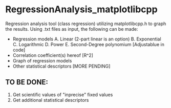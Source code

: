 # RegressionAnalysis_matplotlibcpp
Regression analysis tool (class regression) utilizing matplotlibcpp.h to graph the results.
Using .txt files as input, the following can be made:
  - Regression models
     A. Linear (2-part linear is an option)
     B. Exponential
     C. Logarithmic
     D. Power
     E. Second-Degree polynomium [Adjustablue in code]
 - Correlation coefficient(s) hereof [R^2]
 - Graph of regression models
 - Other statistical descriptors [MORE PENDING]
## TO BE DONE:
1. Get scientific values of "inprecise" fixed values
2. Get additional statistical descriptors
